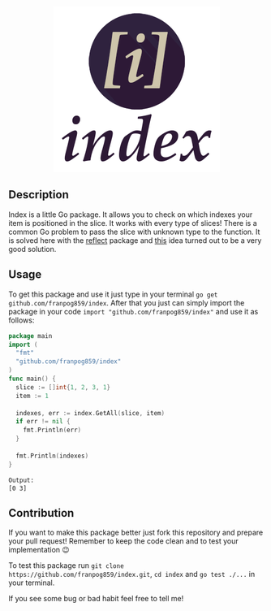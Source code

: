 <p align="center">
<img src="https://raw.githubusercontent.com/franpog859/index/master/logo_index.png">
</p>

## Description

Index is a little Go package. It allows you to check on which indexes your item is positioned in the slice. It works with every type of slices! There is a common Go problem to pass the slice with unknown type to the function. It is solved here with the [reflect](https://golang.org/pkg/reflect/) package and [this](https://stackoverflow.com/questions/12753805/type-converting-slices-of-interfaces-in-go) idea turned out to be a very good solution.

## Usage

To get this package and use it just type in your terminal `go get github.com/franpog859/index`. After that you just can simply import the package in your code `import "github.com/franpog859/index"` and use it as follows:

```go
package main
import (
  "fmt"
  "github.com/franpog859/index"
)
func main() {
  slice := []int{1, 2, 3, 1}
  item := 1
  
  indexes, err := index.GetAll(slice, item)
  if err != nil {
    fmt.Println(err)
  }
    
  fmt.Println(indexes)
}
```
```
Output:
[0 3]
```
## Contribution

If you want to make this package better just fork this repository and prepare your pull request! Remember to keep the code clean and to test your implementation :wink:

To test this package run `git clone https://github.com/franpog859/index.git`, `cd index` and `go test ./...` in your terminal.

If you see some bug or bad habit feel free to tell me! 
